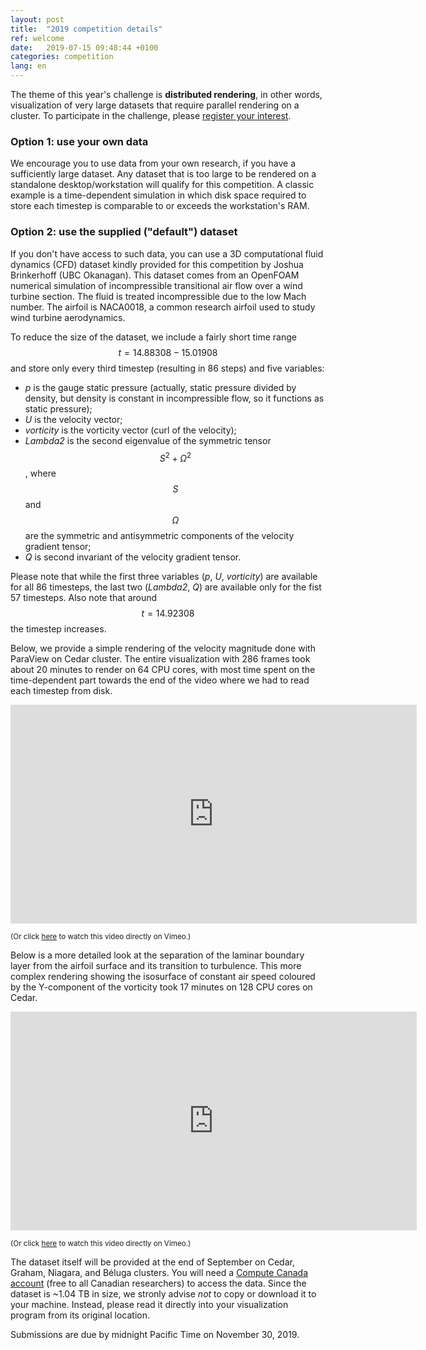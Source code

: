 ```yaml
---
layout: post
title:  "2019 competition details"
ref: welcome
date:   2019-07-15 09:48:44 +0100
categories: competition
lang: en
---
```


<!-- ### What is the *Visualize This!* Challenge? -->

The theme of this year's challenge is **distributed rendering**, in other words, visualization of very
large datasets that require parallel rendering on a cluster. To participate in the challenge, please
[register your interest]().

### Option 1: use your own data

We encourage you to use data from your own research, if you have a sufficiently large dataset. Any
dataset that is too large to be rendered on a standalone desktop/workstation will qualify for this
competition. A classic example is a time-dependent simulation in which disk space required to store each
timestep is comparable to or exceeds the workstation's RAM.

### Option 2: use the supplied ("default") dataset

If you don't have access to such data, you can use a 3D computational fluid dynamics (CFD) dataset kindly
provided for this competition by Joshua Brinkerhoff (UBC Okanagan). This dataset comes from an OpenFOAM
numerical simulation of incompressible transitional air flow over a wind turbine section. The fluid is
treated incompressible due to the low Mach number. The airfoil is NACA0018, a common research airfoil
used to study wind turbine aerodynamics.

To reduce the size of the dataset, we include a fairly short time range $$t=14.88308-15.01908$$ and store
only every third timestep (resulting in 86 steps) and five variables:

- *p* is the gauge static pressure (actually, static pressure divided by density, but density is constant
  in incompressible flow, so it functions as static pressure);
- *U* is the velocity vector;
- *vorticity* is the vorticity vector (curl of the velocity);
- *Lambda2* is the second eigenvalue of the symmetric tensor $$S^2+\Omega^2$$, where $$S$$ and $$\Omega$$
  are the symmetric and antisymmetric components of the velocity gradient tensor;
- *Q* is second invariant of the velocity gradient tensor.

Please note that while the first three variables (*p*, *U*, *vorticity*) are available for all 86
timesteps, the last two (*Lambda2*, *Q*) are available only for the fist 57 timesteps. Also note that
around $$t=14.92308$$ the timestep increases.

<!-- From the scientific perspective, -->
<!-- The underlying physical problem lies in understanding the separation of the laminar boundary layer from -->
<!-- the airfoil surface, the transition of the separated flow from a laminar state to turbulence, the -->
<!-- momentum exchange produced by the developing turbulence that allows the separated flow to reattach to the -->
<!-- blade surface. This process of separated flow transition is a critical process in the aerodynamics of -->
<!-- wind turbines, wings, gas turbines, etc. -->

Below, we provide a simple rendering of the velocity magnitude done with ParaView on Cedar cluster. The
entire visualization with 286 frames took about 20 minutes to render on 64 CPU cores, with most time
spent on the time-dependent part towards the end of the video where we had to read each timestep from
disk.

<div class="flex-video">
	<iframe width="650" height="350" src="https://player.vimeo.com/video/353444320" frameborder="0"
	allow="accelerometer; autoplay; encrypted-media; gyroscope; picture-in-picture"
	allowFullScreen mozallowfullscreen webkitAllowFullScreen></iframe>
</div>

<sup>(Or click <a href="https://vimeo.com/353444320" target="_blank">here</a> to watch this video
directly on Vimeo.)</sup>

Below is a more detailed look at the separation of the laminar boundary layer from the airfoil surface
and its transition to turbulence. This more complex rendering showing the isosurface of constant air
speed coloured by the Y-component of the vorticity took 17 minutes on 128 CPU cores on Cedar.

<div class="flex-video">
	<iframe width="650" height="350" src="https://player.vimeo.com/video/354038712" frameborder="0"
	allow="accelerometer; autoplay; encrypted-media; gyroscope; picture-in-picture"
	allowFullScreen mozallowfullscreen webkitAllowFullScreen></iframe>
</div>

<sup>(Or click <a href="https://vimeo.com/354038712" target="_blank">here</a> to watch this video
directly on Vimeo.)</sup>

The dataset itself will be provided at the end of September on Cedar, Graham, Niagara, and Béluga
clusters. You will need a <a
href="https://www.computecanada.ca/research-portal/account-management/apply-for-an-account"
target="_blank">Compute Canada account</a> (free to all Canadian researchers) to access the data. Since
the dataset is ~1.04 TB in size, we stronly advise *not* to copy or download it to your machine. Instead,
please read it directly into your visualization program from its original location.

Submissions are due by midnight Pacific Time on November 30, 2019.





<!-- You’ll find this post in your `_posts` directory. Go ahead and edit it and re-build the site to see your changes. You can rebuild the site in many different ways, but the most common way is to run `jekyll serve`, which launches a web server and auto-regenerates your site when a file is updated. -->

<!-- To add new posts, simply add a file in the `_posts` directory that follows the convention `YYYY-MM-DD-name-of-post.ext` and includes the necessary front matter. Take a look at the source for this post to get an idea about how it works. -->

<!-- Jekyll also offers powerful support for code snippets: -->

<!-- {% highlight ruby %} -->
<!-- def print_hi(name) -->
<!--   puts "Hi, #{name}" -->
<!-- end -->
<!-- print_hi('Tom') -->
<!-- #=> prints 'Hi, Tom' to STDOUT. -->
<!-- {% endhighlight %} -->

<!-- Check out the [Jekyll docs][jekyll-docs] for more info on how to get the most out of Jekyll. File all bugs/feature requests at [Jekyll’s GitHub repo][jekyll-gh]. If you have questions, you can ask them on [Jekyll Talk][jekyll-talk]. -->

<!-- [jekyll-docs]: http://jekyllrb.com/docs/home -->
<!-- [jekyll-gh]:   https://github.com/jekyll/jekyll -->
<!-- [jekyll-talk]: https://talk.jekyllrb.com/ -->
